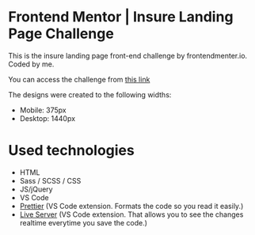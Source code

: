 # Frontend Mentor | Insure Landing Page Challenge

This is the insure landing page front-end challenge by frontendmenter.io. Coded by me.

You can access the challenge from <a href="https://www.frontendmentor.io/challenges/insure-landing-page-uTU68JV8">this link</a>

The designs were created to the following widths:

- Mobile: 375px
- Desktop: 1440px

# Used technologies

- HTML
- Sass / SCSS / CSS
- JS/jQuery
- VS Code
- <a href="https://marketplace.visualstudio.com/items?itemName=esbenp.prettier-vscode" target="_blank">Prettier</a> (VS Code extension. Formats the code so you read it easily.)
- <a href="https://marketplace.visualstudio.com/items?itemName=ritwickdey.LiveServer" target="_blank">Live Server</a> (VS Code extension. That allows you to see the changes realtime everytime you save the code.)

